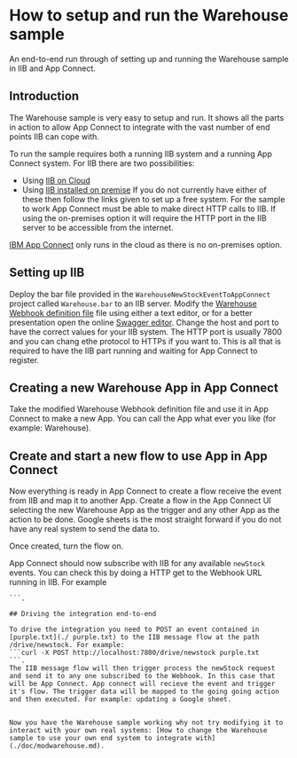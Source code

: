 # How to setup and run the Warehouse sample
An end-to-end run through of setting up and running the Warehouse sample in IIB and App Connect.

## Introduction
The Warehouse sample is very easy to setup and run. It shows all the parts in action to allow App Connect to integrate with the vast number of end points IIB can cope with.

To run the sample requires both a running IIB system and a running App Connect system.
For IIB there are two possibilities:

* Using [IIB on Cloud](http://www.ibm.com/software/products/ibm-integration-bus-on-cloud)
* Using [IIB installed on premise](http://www.ibm.com/software/products/en/ibm-integration-bus)
If you do not currently have either of these then follow the links given to set up a free system. For the sample to work App Connect must be able to make direct HTTP calls to IIB. If using the on-premises option it will require the HTTP port in the IIB server to be accessible from the internet.

[IBM App Connect](http://info.appconnect.ibmcloud.com/) only runs in the cloud as there is no on-premises option.

## Setting up IIB
Deploy the bar file provided in the `WarehouseNewStockEventToAppConnect` project called `Warehouse.bar` to an IIB server.
Modify the [Warehouse Webhook definition file](./doc/warehousedefinition01.yaml) file using either a text editor, or for a better presentation open the online [Swagger editor](http://editor.swagger.io/). Change the host and port to have the correct values for your IIB system. The HTTP port is usually 7800 and you can chang ethe protocol to HTTPs if you want to.
This is all that is required to have the IIB part running and waiting for App Connect to register.

## Creating a new Warehouse App in App Connect
Take the modified Warehouse Webhook definition file and use it in App Connect to make a new App. You can call the App what ever you like (for example: Warehouse).

## Create and start a new flow to use App in App Connect
Now everything is ready in App Connect to create a flow receive the event from IIB and map it to another App. Create a flow in the App Connect UI selecting the new Warehouse App as the trigger and any other App as the action to be done. Google sheets is the most straight forward if you do not have any real system to send the data to.

Once created, turn the flow on.

App Connect should now subscribe with IIB for any available `newStock` events. You can check this by doing a HTTP get to the Webhook URL running in IIB. For example 
```curl -X GET http://localhost:7800/warehouse/stock/hook
```.

## Driving the integration end-to-end

To drive the integration you need to POST an event contained in [purple.txt](./ purple.txt) to the IIB message flow at the path /drive/newstock. For example: 
```curl -X POST http://localhost:7800/drive/newstock purple.txt
```.
The IIB message flow will then trigger process the newStock request and send it to any one subscribed to the Webhook. In this case that will be App Connect. App connect will recieve the event and trigger it's flow. The trigger data will be mapped to the going going action and then executed. For example: updating a Google sheet.


Now you have the Warehouse sample working why not try modifying it to interact with your own real systems: [How to change the Warehouse sample to use your own end system to integrate with](./doc/modwarehouse.md).